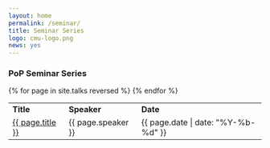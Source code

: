 ```yaml
---
layout: home
permalink: /seminar/
title: Seminar Series
logo: cmu-logo.png
news: yes
---
```


<h3> PoP Seminar Series </h3>

<table class='table table-striped'>
<tr>
  <td><b>Title</b></td>
  <td><b>Speaker</b></td>
  <td><b>Date</b></td>
</tr>    
{% for page in site.talks reversed %}
<tr>
  <td><a href="{{ page.url | relative_url }}">{{ page.title }}</a></td>
  <td>{{ page.speaker }}</td>
  <td>{{ page.date | date: "%Y-%b-%d" }}</td>
</tr>               
{% endfor %}
</table>
